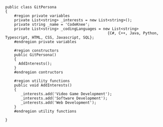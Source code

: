 


    public class GitPersona
    {
        #region private variables
        private List<string> _interests = new List<string>();
        private string _name = 'CodeKnee';
        private List<string> _codingLanguages = new List<string>
                                                  {C#, C++, Java, Python, Typescript, HTML, CSS, Javascript, SQL};
        #endregion private variables

        #region constructors
        public GitPersona()
        {
          AddInterests();
        }
        #endregion contructors

        #region utility functions
        public void AddInterests()
        {
           _interests.add('Video Game Development');
           _interests.add('Software Development');
           _interests.add('Web Development');
        }
        #endregion utility functions

    }

